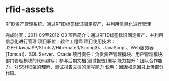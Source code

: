 rfid-assets
===========

RFID资产管理系统，通过RFID标签标识固定资产，并利用信息化进行管理


完成时间：2011-09至2012-03
项目简介：通过RFID标签标识固定资产，并利用信息化进行管理
项目职位：软件工程师
项目使用技术：J2EE(Java/JSP/Struts2/Hibernate3/Spring3)、JavaScript、Web服务器(Tomcat)、SQL Server、Oracle
项目责任：负责资产管理模块、用户管理模块、部门管理模块的代码编写；参与后期文档(测试报告)编写
能力提升：团队合作能力、对SSH框架的理解、测试报告文档的撰写能力
说明：因版权原因只上传部分代码。
